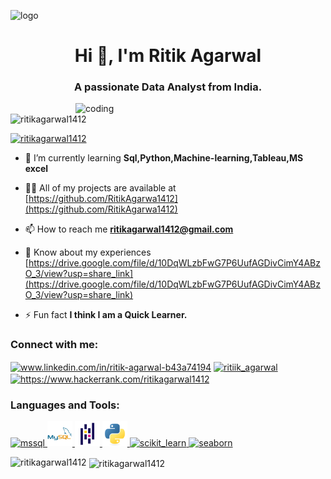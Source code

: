 ![logo](https://github.com/RitikAgarwa1412/Ritik/blob/main/98280c9ae6e97b29681fccbf04e57117.gif)
<h1 align="center">Hi 👋, I'm Ritik Agarwal</h1>
<h3 align="center">A passionate Data Analyst from India.</h3>

<img align="right" alt="coding" width="400" src="https://github.com/RitikAgarwa1412/Ritik/blob/main/98280c9ae6e97b29681fccbf04e57117.gif">

<p align="left"> <img src="https://komarev.com/ghpvc/?username=ritikagarwal1412&label=Profile%20views&color=0e75b6&style=flat" alt="ritikagarwal1412" /> </p>

<p align="left"> <a href="https://github.com/ryo-ma/github-profile-trophy"><img src="https://github-profile-trophy.vercel.app/?username=ritikagarwal1412" alt="ritikagarwal1412" /></a> </p>

- 🌱 I’m currently learning **Sql,Python,Machine-learning,Tableau,MS excel**

- 👨‍💻 All of my projects are available at [https://github.com/RitikAgarwa1412](https://github.com/RitikAgarwa1412)

- 📫 How to reach me **ritikagarwal1412@gmail.com**

- 📄 Know about my experiences [https://drive.google.com/file/d/10DqWLzbFwG7P6UufAGDivCimY4ABzO_3/view?usp=share_link](https://drive.google.com/file/d/10DqWLzbFwG7P6UufAGDivCimY4ABzO_3/view?usp=share_link)

- ⚡ Fun fact **I think I am a Quick Learner.**

<h3 align="left">Connect with me:</h3>
<p align="left">
<a href="https://linkedin.com/in/www.linkedin.com/in/ritik-agarwal-b43a74194" target="blank"><img align="center" src="https://raw.githubusercontent.com/rahuldkjain/github-profile-readme-generator/master/src/images/icons/Social/linked-in-alt.svg" alt="www.linkedin.com/in/ritik-agarwal-b43a74194" height="30" width="40" /></a>
<a href="https://instagram.com/ritiik_agarwal" target="blank"><img align="center" src="https://raw.githubusercontent.com/rahuldkjain/github-profile-readme-generator/master/src/images/icons/Social/instagram.svg" alt="ritiik_agarwal" height="30" width="40" /></a>
<a href="https://www.hackerrank.com/https://www.hackerrank.com/ritikagarwal1412" target="blank"><img align="center" src="https://raw.githubusercontent.com/rahuldkjain/github-profile-readme-generator/master/src/images/icons/Social/hackerrank.svg" alt="https://www.hackerrank.com/ritikagarwal1412" height="30" width="40" /></a>
</p>

<h3 align="left">Languages and Tools:</h3>
<p align="left"> <a href="https://www.microsoft.com/en-us/sql-server" target="_blank" rel="noreferrer"> <img src="https://www.svgrepo.com/show/303229/microsoft-sql-server-logo.svg" alt="mssql" width="40" height="40"/> </a> <a href="https://www.mysql.com/" target="_blank" rel="noreferrer"> <img src="https://raw.githubusercontent.com/devicons/devicon/master/icons/mysql/mysql-original-wordmark.svg" alt="mysql" width="40" height="40"/> </a> <a href="https://pandas.pydata.org/" target="_blank" rel="noreferrer"> <img src="https://raw.githubusercontent.com/devicons/devicon/2ae2a900d2f041da66e950e4d48052658d850630/icons/pandas/pandas-original.svg" alt="pandas" width="40" height="40"/> </a> <a href="https://www.python.org" target="_blank" rel="noreferrer"> <img src="https://raw.githubusercontent.com/devicons/devicon/master/icons/python/python-original.svg" alt="python" width="40" height="40"/> </a> <a href="https://scikit-learn.org/" target="_blank" rel="noreferrer"> <img src="https://upload.wikimedia.org/wikipedia/commons/0/05/Scikit_learn_logo_small.svg" alt="scikit_learn" width="40" height="40"/> </a> <a href="https://seaborn.pydata.org/" target="_blank" rel="noreferrer"> <img src="https://seaborn.pydata.org/_images/logo-mark-lightbg.svg" alt="seaborn" width="40" height="40"/> </a> </p>

<p><img align="left" src="https://github-readme-stats.vercel.app/api/top-langs?username=ritikagarwal1412&show_icons=true&locale=en&layout=compact" alt="ritikagarwal1412" /></p>

<p>&nbsp;<img align="center" src="https://github-readme-stats.vercel.app/api?username=ritikagarwal1412&show_icons=true&locale=en" alt="ritikagarwal1412" /></p>
